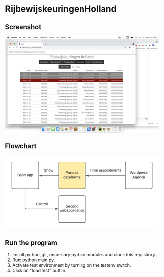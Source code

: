 # RijbewijskeuringenHolland

## Screenshot
![Rijbewijsholland](images/125164774-31b09e80-e194-11eb-8fe5-c27e1579363c.png)

## Flowchart
![Rijbewijsholland](images/Agenda.png)

## Run the program
1. Install python, git, necessary python modules and clone this repository. 
2. Run: python main.py.
3. Activate test environment by turning on the testenv switch.
4. Click on "load test" button.
